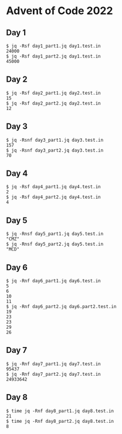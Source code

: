 # Advent of Code 2022

## Day 1

```
$ jq -Rsf day1_part1.jq day1.test.in
24000
$ jq -Rsf day1_part2.jq day1.test.in
45000
```

## Day 2

```
$ jq -Rsf day2_part1.jq day2.test.in
15
$ jq -Rsf day2_part2.jq day2.test.in
12
```

## Day 3

```
$ jq -Rsnf day3_part1.jq day3.test.in
157
$ jq -Rsnf day3_part2.jq day3.test.in
70
```

## Day 4

```
$ jq -Rsf day4_part1.jq day4.test.in
2
$ jq -Rsf day4_part2.jq day4.test.in
4
```

## Day 5

```
$ jq -Rnsf day5_part1.jq day5.test.in
"CMZ"
$ jq -Rnsf day5_part2.jq day5.test.in
"MCD"
```

## Day 6

```
$ jq -Rnf day6_part1.jq day6.test.in
5
6
10
11
$ jq -Rnf day6_part2.jq day6.part2.test.in
19
23
23
29
26
```

## Day 7

```
$ jq -Rnf day7_part1.jq day7.test.in
95437
$ jq -Rnf day7_part2.jq day7.test.in
24933642
```

## Day 8

```
$ time jq -Rnf day8_part1.jq day8.test.in
21
$ time jq -Rnf day8_part2.jq day8.test.in
8
```
